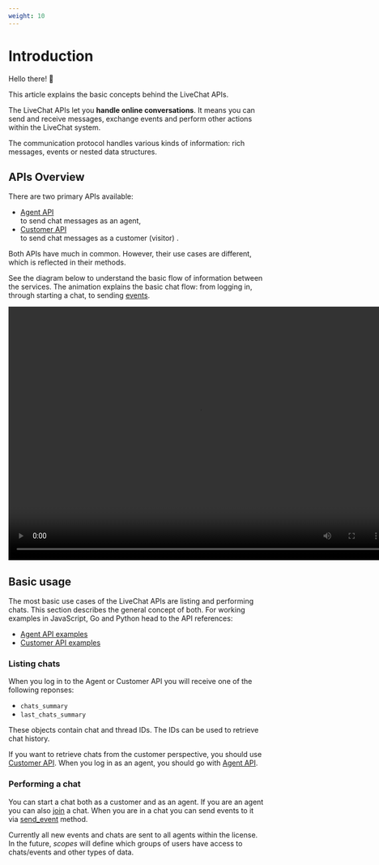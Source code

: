 ```yaml
---
weight: 10
---
```


# Introduction

Hello there! 👋

This article explains the basic concepts behind the LiveChat APIs.

The LiveChat APIs let you **handle online conversations**. It means you can send and receive messages, exchange events and perform other actions within the LiveChat system. 

The communication protocol handles various kinds of information: rich messages, events or nested data structures.

## APIs Overview

There are two primary APIs available:

- [Agent API](../agent-api)<br/>to send chat messages as an agent,
- [Customer API](../customer-api)<br/> to send chat messages as a customer (visitor) .

Both APIs have much in common. However, their use cases are different, which is reflected in their methods. 

See the diagram below to understand the basic flow of information between the services. The animation explains the basic chat flow: from logging in, through starting a chat, to sending [events](#events).

<video loop width="750" height="500" controls>
<source type="video/mp4" src="/docs/apis-overview/images/simple_event_schema.mp4">
</video>


## Basic usage 

The most basic use cases of the LiveChat APIs are listing and performing chats. This section describes the general concept of both. For working examples in JavaScript, Go and Python head to the API references:

- [Agent API examples](../agent-api/api-reference/v0.3#examples)
- [Customer API examples](../customer-api/api-reference/v0.3#examples)

### Listing chats

When you log in to the Agent or Customer API you will receive one of the following reponses: 

- `chats_summary` 
- `last_chats_summary`

These objects contain chat and thread IDs. The IDs can be used to retrieve chat history.

If you want to retrieve chats from the customer perspective, you should use [Customer API](../customer-api). When you log in as an agent, you should go with [Agent API](../agent-api).

### Performing a chat

You can start a chat both as a customer and as an agent. If you are an agent you can also [join](../agent-api/api-reference/#join-chat) a chat. When you are in a chat you can send events to it via [send_event](../agent-api/api-reference/#send-event) method.

Currently all new events and chats are sent to all agents within the license. In the future, *scopes* will define which groups of users have access to chats/events and other types of data.